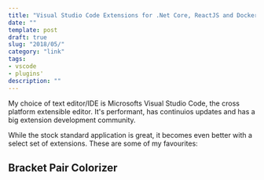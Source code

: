 ```yaml
---
title: "Visual Studio Code Extensions for .Net Core, ReactJS and Docker"
date: ""
template: post
draft: true
slug: "2018/05/"
category: "link"
tags: 
- vscode
- plugins'
description: ""
---
```



My choice of text editor/IDE is Microsofts Visual Studio Code, the cross platform extensible editor. It's performant, has continuios updates and has a big extension development community.

While the stock standard application is great, it becomes even better with a select set of extensions. These are some of my favourites:

## Bracket Pair Colorizer
